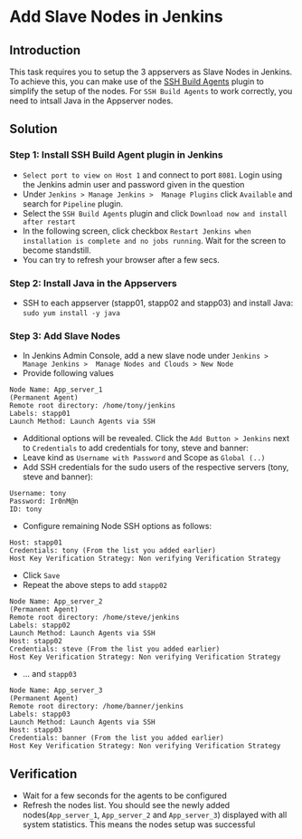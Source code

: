 # Add Slave Nodes in Jenkins
## Introduction
This task requires you to setup the 3 appservers as Slave Nodes in Jenkins. To achieve this, you can make use of the [SSH Build Agents](https://plugins.jenkins.io/ssh-slaves/) plugin to simplify the setup of the nodes. For `SSH Build Agents` to work correctly, you need to intsall Java in the Appserver nodes.

## Solution
### Step 1: Install SSH Build Agent plugin in Jenkins
* `Select port to view on Host 1` and connect to port `8081`. Login using the Jenkins admin user and password given in the question
* Under  `Jenkins > Manage Jenkins >  Manage Plugins` click `Available` and search for `Pipeline` plugin.
* Select the `SSH Build Agents` plugin and click `Download now and install after restart`
* In the following screen, click checkbox `Restart Jenkins when installation is complete and no jobs running`. Wait for the screen to become standstill.
* You can try to refresh your browser after a few secs.

### Step 2: Install Java in the Appservers
* SSH to each appserver (stapp01, stapp02 and stapp03) and install Java: `sudo yum install -y java`

### Step 3: Add Slave Nodes
* In Jenkins Admin Console, add a new slave node under  `Jenkins > Manage Jenkins >  Manage Nodes and Clouds > New Node`
* Provide following values
```
Node Name: App_server_1
(Permanent Agent)
Remote root directory: /home/tony/jenkins
Labels: stapp01
Launch Method: Launch Agents via SSH
```
* Additional options will be revealed. Click the `Add Button > Jenkins` next to `Credentials` to add credentials for tony, steve and banner:
 * Leave kind as `Username with Password` and Scope as `Global (..)`
 * Add SSH credentials for the sudo users of the respective servers (tony, steve and banner):
  ```
  Username: tony
  Password: Ir0nM@n
  ID: tony
  ```
* Configure remaining Node SSH options as follows:
```
Host: stapp01
Credentials: tony (From the list you added earlier)
Host Key Verification Strategy: Non verifying Verification Strategy
```
* Click `Save`
* Repeat the above steps to add `stapp02`
```
Node Name: App_server_2
(Permanent Agent)
Remote root directory: /home/steve/jenkins
Labels: stapp02
Launch Method: Launch Agents via SSH
Host: stapp02
Credentials: steve (From the list you added earlier)
Host Key Verification Strategy: Non verifying Verification Strategy
```
* ... and `stapp03`
```
Node Name: App_server_3
(Permanent Agent)
Remote root directory: /home/banner/jenkins
Labels: stapp03
Launch Method: Launch Agents via SSH
Host: stapp03
Credentials: banner (From the list you added earlier)
Host Key Verification Strategy: Non verifying Verification Strategy
```

## Verification
* Wait for a few seconds for the agents to be configured
* Refresh the nodes list. You should see the newly added nodes(`App_server_1`, `App_server_2` and `App_server_3`) displayed with all system statistics. This means the nodes setup was successful